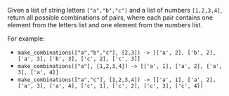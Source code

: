 Given a list of string letters `["a","b","c"]` and a list of numbers `[1,2,3,4]`, return all possible combinations of pairs, where each pair contains one element from the letters list and one element from the numbers list.

For example:
- `make_combinations(["a","b","c"], [2,3]) -> [['a', 2], ['b', 2], ['a', 3], ['b', 3], ['c', 2], ['c', 3]]`
- `make_combinations(["a"], [1,2,3,4]) -> [['a', 1], ['a', 2], ['a', 3], ['a', 4]]`
- `make_combinations(["a","c"], [1,2,3,4]) -> [['a', 1], ['a', 2], ['a', 3], ['a', 4], ['c', 1], ['c', 2], ['c', 3], ['c', 4]]`
